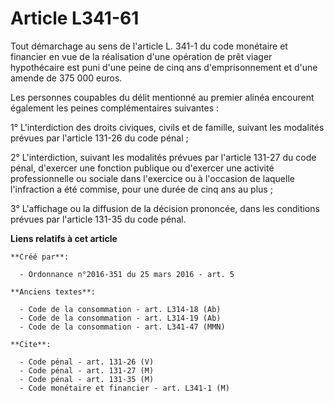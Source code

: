 # Article L341-61

Tout démarchage au sens de l'article L. 341-1 du code monétaire et financier en vue de la réalisation d'une opération de prêt
viager hypothécaire est puni d'une peine de cinq ans d'emprisonnement et d'une amende de 375 000 euros.

Les personnes coupables du délit mentionné au premier alinéa encourent également les peines complémentaires suivantes :

1° L'interdiction des droits civiques, civils et de famille, suivant les modalités prévues par l'article 131-26 du code
pénal ;

2° L'interdiction, suivant les modalités prévues par l'article 131-27 du code pénal, d'exercer une fonction publique ou
d'exercer une activité professionnelle ou sociale dans l'exercice ou à l'occasion de laquelle l'infraction a été commise,
pour une durée de cinq ans au plus ;

3° L'affichage ou la diffusion de la décision prononcée, dans les conditions prévues par l'article 131-35 du code pénal.

**Liens relatifs à cet article**

	**Créé par**:

	  - Ordonnance n°2016-351 du 25 mars 2016 - art. 5

	**Anciens textes**:

	  - Code de la consommation - art. L314-18 (Ab)
	  - Code de la consommation - art. L314-19 (Ab)
	  - Code de la consommation - art. L341-47 (MMN)

	**Cite**:

	  - Code pénal - art. 131-26 (V)
	  - Code pénal - art. 131-27 (M)
	  - Code pénal - art. 131-35 (M)
	  - Code monétaire et financier - art. L341-1 (M)
